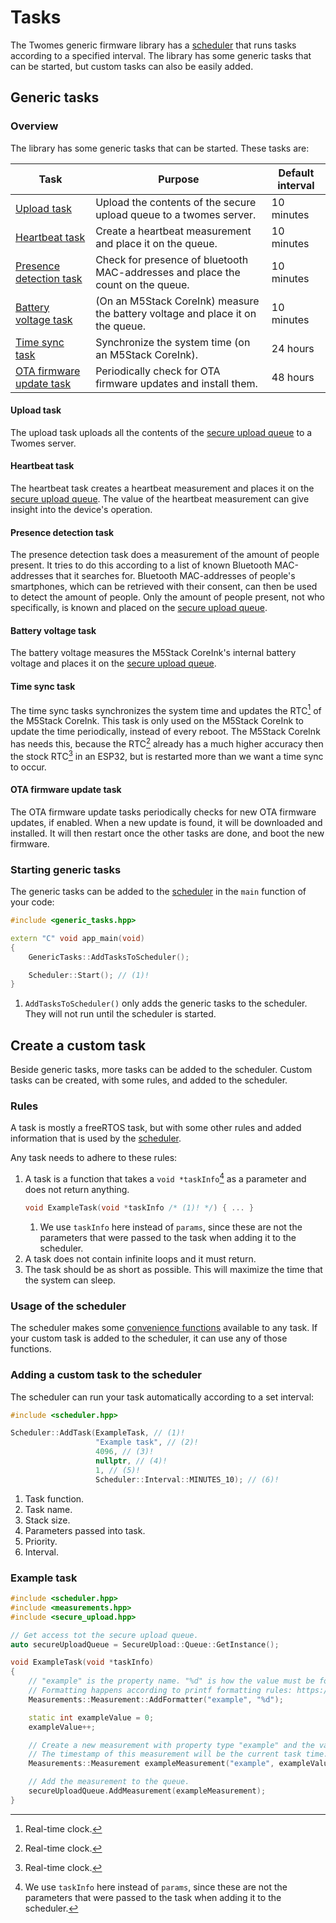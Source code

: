 # Tasks

The Twomes generic firmware library has a [scheduler](scheduler.md) that runs tasks according to a specified interval. The library has some generic tasks that can be started, but custom tasks can also be easily added.

## Generic tasks

### Overview

The library has some generic tasks that can be started. These tasks are:

| Task                                          | Purpose                                                                        | Default interval |
|-----------------------------------------------|--------------------------------------------------------------------------------|------------------|
| [Upload task](#upload-task)                   | Upload the contents of the secure upload queue to a twomes server.             | 10 minutes       |
| [Heartbeat task](#heartbeat-task)             | Create a heartbeat measurement and place it on the queue.                      | 10 minutes       |
| [Presence detection task](#presence-detection-task) | Check for presence of bluetooth MAC-addresses and place the count on the queue. | 10 minutes |
| [Battery voltage task](#battery-voltage-task) | (On an M5Stack CoreInk) measure the battery voltage and place it on the queue. | 10 minutes       |
| [Time sync task](#time-sync-task)             | Synchronize the system time (on an M5Stack CoreInk).                           | 24 hours         |
| [OTA firmware update task](#ota-firmware-update-task) | Periodically check for OTA firmware updates and install them.          | 48 hours         |

#### Upload task

The upload task uploads all the contents of the [secure upload queue](measurements-and-uploading.md#secure-upload-queue) to a Twomes server.

#### Heartbeat task

The heartbeat task creates a heartbeat measurement and places it on the [secure upload queue](measurements-and-uploading.md#secure-upload-queue). The value of the heartbeat measurement can give insight into the device's operation.

#### Presence detection task

The presence detection task does a measurement of the amount of people present. It tries to do this according to a list of known Bluetooth MAC-addresses that it searches for. Bluetooth MAC-addresses of people's smartphones, which can be retrieved with their consent, can then be used to detect the amount of people. Only the amount of people present, not who specifically, is known and placed on the [secure upload queue](measurements-and-uploading.md#secure-upload-queue).

#### Battery voltage task

The battery voltage measures the M5Stack CoreInk's internal battery voltage and places it on the [secure upload queue](measurements-and-uploading.md#secure-upload-queue).

#### Time sync task

The time sync tasks synchronizes the system time and updates the RTC[^rtc] of the M5Stack CoreInk. This task is only used on the M5Stack CoreInk to update the time periodically, instead of every reboot. The M5Stack CoreInk has needs this, because the RTC[^rtc] already has a much higher accuracy then the stock RTC[^rtc] in an ESP32, but is restarted more than we want a time sync to occur.

[^rtc]: Real-time clock.

#### OTA firmware update task

The OTA firmware update tasks periodically checks for new OTA firmware updates, if enabled. When a new update is found, it will be downloaded and installed. It will then restart once the other tasks are done, and boot the new firmware.

### Starting generic tasks

The generic tasks can be added to the [scheduler](scheduler.md) in the `main` function of your code:

```cpp title="Starting generic tasks"
#include <generic_tasks.hpp>

extern "C" void app_main(void)
{
	GenericTasks::AddTasksToScheduler();

	Scheduler::Start(); // (1)!
}
```

1. `AddTasksToScheduler()` only adds the generic tasks to the scheduler. They will not run until the scheduler is started.

## Create a custom task

Beside generic tasks, more tasks can be added to the scheduler. Custom tasks can be created, with some rules, and added to the scheduler.

### Rules

A task is mostly a freeRTOS task, but with some other rules and added information that is used by the [scheduler](scheduler.md).

Any task needs to adhere to these rules:

1. A task is a function that takes a `void *taskInfo`[^taskInfo] as a parameter and does not return anything.
    ```cpp title="The task takes a void pointer and returns nothing"
    void ExampleTask(void *taskInfo /* (1)! */) { ... }
    ```
    1. We use `taskInfo` here instead of `params`, since these are not the parameters that were passed to the task when adding it to the scheduler.
    [^taskInfo]: We use `taskInfo` here instead of `params`, since these are not the parameters that were passed to the task when adding it to the scheduler.
2. A task does not contain infinite loops and it must return.
3. The task should be as short as possible. This will maximize the time that the system can sleep.

### Usage of the scheduler

The scheduler makes some [convenience functions]() available to any task. If your custom task is added to the scheduler, it can use any of those functions.

### Adding a custom task to the scheduler

The scheduler can run your task automatically according to a set interval:

```cpp title="Adding a task to the scheduler"
#include <scheduler.hpp>

Scheduler::AddTask(ExampleTask, // (1)!
	               "Example task", // (2)!
	               4096, // (3)!
	               nullptr, // (4)!
	               1, // (5)!
	               Scheduler::Interval::MINUTES_10); // (6)!
```

1. Task function.
2. Task name.
3. Stack size.
4. Parameters passed into task.
5. Priority.
6. Interval.

### Example task

```cpp title="An example task that increments a counter and adds it to the secure upload queue"
#include <scheduler.hpp>
#include <measurements.hpp>
#include <secure_upload.hpp>

// Get access tot the secure upload queue.
auto secureUploadQueue = SecureUpload::Queue::GetInstance();

void ExampleTask(void *taskInfo)
{
	// "example" is the property name. "%d" is how the value must be formatted.
	// Formatting happens according to printf formatting rules: https://cplusplus.com/reference/cstdio/printf/
	Measurements::Measurement::AddFormatter("example", "%d");

	static int exampleValue = 0;
	exampleValue++;

	// Create a new measurement with property type "example" and the value of exampleCounter.
	// The timestamp of this measurement will be the current task time.
	Measurements::Measurement exampleMeasurement("example", exampleValue);

	// Add the measurement to the queue.
	secureUploadQueue.AddMeasurement(exampleMeasurement);
}
```
